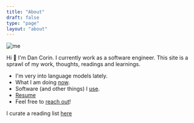 ```yaml
---
title: "About"
draft: false
type: "page"
layout: "about"
---
```


![me](/img/me.jpeg)

Hi 👋 I'm Dan Corin.
I currently work as a software engineer.
This site is a sprawl of my work, thoughts, readings and learnings.

- I'm very into language models lately.
- What I am doing [now](/now).
- Software (and other things) I [use](/uses).
- [Resume](/files/resume.pdf)
- Feel free to [reach out](mailto:dcorin6@gmail.com)!

I curate a reading list [here](/feeds/curated-reads/)
